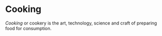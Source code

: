 # Cooking


<dfn>Cooking</dfn> or cookery is the art, technology, science and craft of preparing food for consumption.